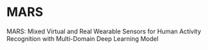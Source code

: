# MARS
MARS: Mixed Virtual and Real Wearable Sensors for Human Activity Recognition with Multi-Domain Deep Learning Model

